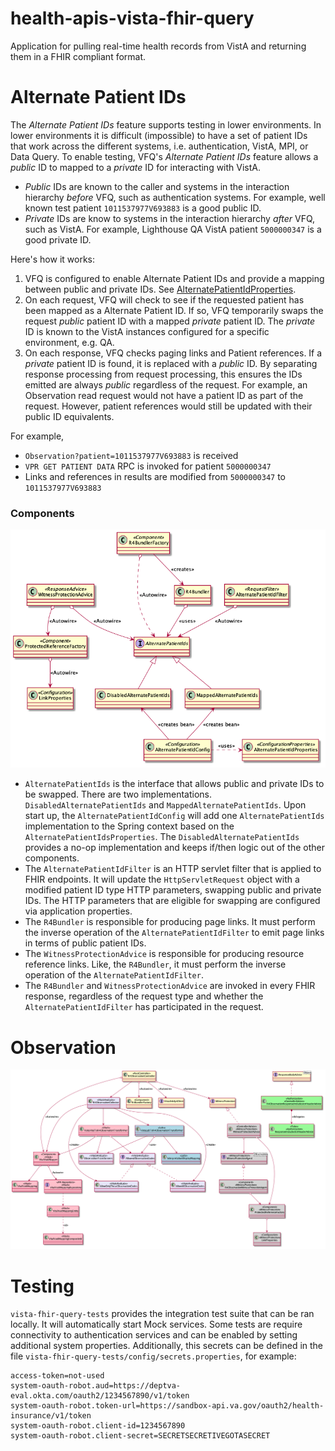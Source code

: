 # health-apis-vista-fhir-query

Application for pulling real-time health records from VistA and returning them in a FHIR compliant format.

# Alternate Patient IDs

The _Alternate Patient IDs_ feature supports testing in lower environments. In lower environments it is difficult (impossible) to have a set of patient IDs that work across the different systems, i.e. authentication, VistA, MPI, or Data Query. To enable testing, VFQ's _Alternate Patient IDs_ feature allows a _public_ ID to mapped to a _private_ ID for interacting with VistA.

- _Public_ IDs are known to the caller and systems in the interaction hierarchy _before_ VFQ, such as authentication systems. For example, well known test patient `1011537977V693883` is a good public ID.
- _Private_ IDs are know to systems in the interaction hierarchy _after_ VFQ, such as VistA. For example, Lighthouse QA VistA patient `5000000347` is a good private ID.

Here's how it works:

1. VFQ is configured to enable Alternate Patient IDs and provide a mapping between public and private IDs. See [AlternatePatientIdProperties](vista-fhir-query/src/main/java/gov/va/api/health/vistafhirquery/service/config/AlternatePatientIdProperties.java).
1. On each request, VFQ will check to see if the requested patient has been mapped as a Alternate Patient ID. If so, VFQ temporarily swaps the request _public_ patient ID with a mapped _private_ patient ID. The _private_ ID is known to the VistA instances configured for a specific environment, e.g. QA.
1. On each response, VFQ checks paging links and Patient references. If a _private_ patient ID is found, it is replaced with a _public_ ID. By separating response processing from request processing, this ensures the IDs emitted are always _public_ regardless of the request. For example, an Observation read request would not have a patient ID as part of the request. However, patient references would still be updated with their public ID equivalents.

For example,

- `Observation?patient=1011537977V693883` is received
- `VPR GET PATIENT DATA` RPC is invoked for patient `5000000347`
- Links and references in results are modified from `5000000347` to `1011537977V693883`

### Components

![alternate-patient-ids-components](vista-fhir-query/src/plantuml/alternate-patient-id-components.png)

- `AlternatePatientIds` is the interface that allows public and private IDs to be swapped. There are two implementations. `DisabledAlternatePatientIds` and `MappedAlternatePatientIds`. Upon start up, the `AlternatePatientIdConfig` will add one `AlternatePatientIds` implementation to the Spring context based on the `AlternatePatientIdsProperties`. The `DisabledAlternatePatientIds` provides a no-op implementation and keeps if/then logic out of the other components.
- The `AlternatePatientIdFilter` is an HTTP servlet filter that is applied to FHIR endpoints. It will update the `HttpServletRequest` object with a modified patient ID type HTTP parameters, swapping public and private IDs. The HTTP parameters that are eligible for swapping are configured via application properties.
- The `R4Bundler` is responsible for producing page links. It must perform the inverse operation of the `AlternatePatientIdFilter` to emit page links in terms of public patient IDs.
- The `WitnessProtectionAdvice` is responsible for producing resource reference links. Like, the `R4Bundler`, it must perform the inverse operation of the `AlternatePatientIdFilter`.
- The `R4Bundler` and `WitnessProtectionAdvice` are invoked in every FHIR response, regardless of the request type and whether the `AlternatePatientIdFilter` has participated in the request.

# Observation

![observation-components](vista-fhir-query/src/plantuml/observation-components.png)


# Testing
`vista-fhir-query-tests` provides the integration test suite that can be ran locally. It will automatically start Mock services.
Some tests are require connectivity to authentication services and can be enabled by setting additional system properties.
Additionally, this secrets can be defined in the file `vista-fhir-query-tests/config/secrets.properties`, for example:

```
access-token=not-used
system-oauth-robot.aud=https://deptva-eval.okta.com/oauth2/1234567890/v1/token
system-oauth-robot.token-url=https://sandbox-api.va.gov/oauth2/health-insurance/v1/token
system-oauth-robot.client-id=1234567890
system-oauth-robot.client-secret=SECRETSECRETIVEGOTASECRET
```